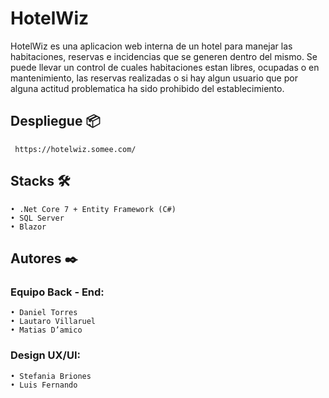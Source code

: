 # HotelWiz

HotelWiz es una aplicacion web interna de un hotel para manejar las habitaciones, reservas e incidencias que se generen dentro del mismo. Se puede llevar un control de cuales habitaciones estan libres, ocupadas o en mantenimiento, las reservas realizadas o si hay algun usuario que por alguna actitud problematica ha sido prohibido del establecimiento.


## Despliegue 📦
```
 https://hotelwiz.somee.com/
```


## Stacks 🛠️
```
• .Net Core 7 + Entity Framework (C#)
• SQL Server
• Blazor
```


## Autores ✒️
### Equipo Back - End:

```
• Daniel Torres
• Lautaro Villaruel
• Matias D’amico
```

### Design UX/UI:

```
• Stefania Briones
• Luis Fernando
```